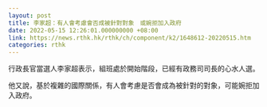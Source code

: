```yaml
---
layout: post
title: 李家超：有人會考慮會否成被針對對象　或婉拒加入政府
date: 2022-05-15 12:26:01.000000000 +08:00
link: https://news.rthk.hk/rthk/ch/component/k2/1648612-20220515.htm
categories: rthk
---
```


行政長官當選人李家超表示，組班處於開始階段，已經有政務司司長的心水人選。

他又說，基於複雜的國際關係，有人會考慮是否會成為被針對的對象，可能婉拒加入政府。
